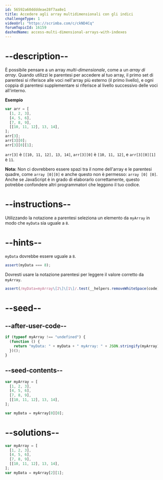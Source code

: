 ```yaml
---
id: 56592a60ddddeae28f7aa8e1
title: Accedere agli array multidimensionali con gli indici
challengeType: 1
videoUrl: "https://scrimba.com/c/ckND4Cq"
forumTopicId: 16159
dashedName: access-multi-dimensional-arrays-with-indexes
---
```


# --description--

È possibile pensare a un array <dfn>multi-dimensionale</dfn>, come a un _array di array_. Quando utilizzi le parentesi per accedere al tuo array, il primo set di parentesi si riferisce alle voci nell'array più esterno (il primo livello), e ogni coppia di parentesi supplementare si riferisce al livello successivo delle voci all'interno.

**Esempio**

```js
var arr = [
  [1, 2, 3],
  [4, 5, 6],
  [7, 8, 9],
  [[10, 11, 12], 13, 14],
];
arr[3];
arr[3][0];
arr[3][0][1];
```

`arr[3]` è `[[10, 11, 12], 13, 14]`, `arr[3][0]` è `[10, 11, 12]`, e `arr[3][0][1]` è `11`.

**Nota:** Non ci dovrebbero essere spazi tra il nome dell'array e le parentesi quadre, come `array [0][0]` e anche questo non è permesso: `array [0] [0]`. Anche se JavaScript è in grado di elaborarlo correttamente, questo potrebbe confondere altri programmatori che leggono il tuo codice.

# --instructions--

Utilizzando la notazione a parentesi seleziona un elemento da `myArray` in modo che `myData` sia uguale a `8`.

# --hints--

`myData` dovrebbe essere uguale a `8`.

```js
assert(myData === 8);
```

Dovresti usare la notazione parentesi per leggere il valore corretto da `myArray`.

```js
assert(/myData=myArray\[2\]\[1\]/.test(__helpers.removeWhiteSpace(code)));
```

# --seed--

## --after-user-code--

```js
if (typeof myArray !== "undefined") {
  (function () {
    return "myData: " + myData + " myArray: " + JSON.stringify(myArray);
  })();
}
```

## --seed-contents--

```js
var myArray = [
  [1, 2, 3],
  [4, 5, 6],
  [7, 8, 9],
  [[10, 11, 12], 13, 14],
];

var myData = myArray[0][0];
```

# --solutions--

```js
var myArray = [
  [1, 2, 3],
  [4, 5, 6],
  [7, 8, 9],
  [[10, 11, 12], 13, 14],
];
var myData = myArray[2][1];
```
